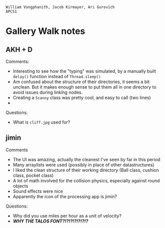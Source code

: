 ```
William Vongphanith, Jacob Kirmayer, Ari Gurovich
APCS1
```

# Gallery Walk notes

## AKH + D
Comments:
* Interesting to see how the "typing" was simulated, by a manually built `delay()` function instead of `Thread.sleep()`
* Am confused about the structure of their directories, it seems a bit unclean. But it makes enough sense to put them all in one directory to avoid issues during linking nodes.
* Creating a `Scanny` class was pretty cool, and easy to call (two lines)
* 

Questions:
* What is `cliff.jpg` used for?

## jimin
Comments
* The UI was amazing, actually the cleanest I've seen by far in this period
* Many arraylists were used (possibly in place of other datastructures)
* I liked the clean structure of their working directory (Ball class, cushion class, pocket class)
* A lot of math involved for the collision physics, especially against round objects
* Sound effects were nice
* Apparently the icon of the processing app is jimin?

Questions:
* Why did you use miles per hour as a unit of velocity?
* ***WHY THE TALOS FONT?!?!?!?!?!?!?***